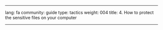 

---

lang: fa
community: guide
type: tactics
weight: 004
title: 4. How to protect the sensitive files on your computer

---

<stub>

